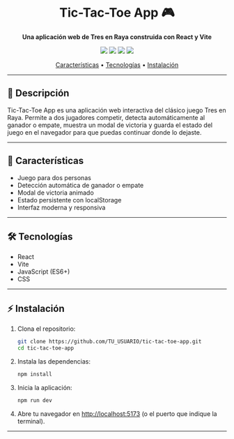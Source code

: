 <h1 align="center">Tic-Tac-Toe App 🎮</h1>
<p align="center">
	<b>Una aplicación web de Tres en Raya construida con React y Vite</b>
</p>
<p align="center">
	<img src="https://img.shields.io/badge/React-18.0-blue?logo=react" />
	<img src="https://img.shields.io/badge/Vite-7.1.1-purple?logo=vite" />
	<img src="https://img.shields.io/badge/JavaScript-ES6+-yellow?logo=javascript" />
	<img src="https://img.shields.io/badge/CSS-Modern-blueviolet?logo=css3" />
</p>

<p align="center">
	<a href="#características">Características</a> •
	<a href="#tecnologías">Tecnologías</a> •
	<a href="#instalación">Instalación</a>
</p>

---

## 📝 Descripción

Tic-Tac-Toe App es una aplicación web interactiva del clásico juego Tres en Raya. Permite a dos jugadores competir, detecta automáticamente al ganador o empate, muestra un modal de victoria y guarda el estado del juego en el navegador para que puedas continuar donde lo dejaste.

---

## 🚀 Características

- Juego para dos personas
- Detección automática de ganador o empate
- Modal de victoria animado
- Estado persistente con localStorage
- Interfaz moderna y responsiva

---

## 🛠️ Tecnologías

- React
- Vite
- JavaScript (ES6+)
- CSS

---

## ⚡ Instalación

1. Clona el repositorio:
	 ```bash
	 git clone https://github.com/TU_USUARIO/tic-tac-toe-app.git
	 cd tic-tac-toe-app
	 ```
2. Instala las dependencias:
	 ```bash
	 npm install
	 ```
3. Inicia la aplicación:
	 ```bash
	 npm run dev
	 ```
4. Abre tu navegador en [http://localhost:5173](http://localhost:5173) (o el puerto que indique la terminal).

---
